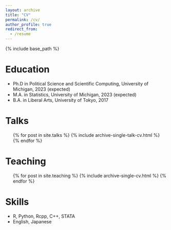 ```yaml
---
layout: archive
title: "CV"
permalink: /cv/
author_profile: true
redirect_from:
  - /resume
---
```


{% include base_path %}

Education
======
* Ph.D in Political Science and Scientific Computing, University of Michigan, 2023 (expected)
* M.A. in Statistics, University of Michigan, 2023 (expected)
* B.A. in Liberal Arts, University of Tokyo, 2017

  
Talks
======
  <ul>{% for post in site.talks %}
    {% include archive-single-talk-cv.html %}
  {% endfor %}</ul>
  
Teaching
======
  <ul>{% for post in site.teaching %}
    {% include archive-single-cv.html %}
  {% endfor %}</ul>
  

Skills
======
* R, Python, Rcpp, C++, STATA
* English, Japanese
